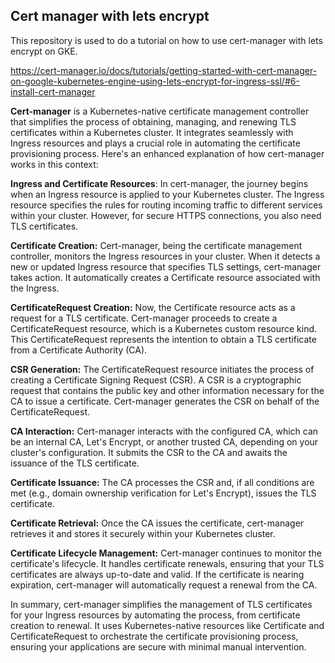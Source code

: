 ## Cert manager with lets encrypt

This repository is used to do a tutorial on how to use cert-manager with lets encrypt on GKE.

https://cert-manager.io/docs/tutorials/getting-started-with-cert-manager-on-google-kubernetes-engine-using-lets-encrypt-for-ingress-ssl/#6-install-cert-manager

**Cert-manager** is a Kubernetes-native certificate management controller that simplifies the process of obtaining, managing, and renewing TLS certificates within a Kubernetes cluster. It integrates seamlessly with Ingress resources and plays a crucial role in automating the certificate provisioning process. Here's an enhanced explanation of how cert-manager works in this context:

**Ingress and Certificate Resources**: In cert-manager, the journey begins when an Ingress resource is applied to your Kubernetes cluster. The Ingress resource specifies the rules for routing incoming traffic to different services within your cluster. However, for secure HTTPS connections, you also need TLS certificates.

**Certificate Creation:** Cert-manager, being the certificate management controller, monitors the Ingress resources in your cluster. When it detects a new or updated Ingress resource that specifies TLS settings, cert-manager takes action. It automatically creates a Certificate resource associated with the Ingress.

**CertificateRequest Creation:** Now, the Certificate resource acts as a request for a TLS certificate. Cert-manager proceeds to create a CertificateRequest resource, which is a Kubernetes custom resource kind. This CertificateRequest represents the intention to obtain a TLS certificate from a Certificate Authority (CA).

**CSR Generation:** The CertificateRequest resource initiates the process of creating a Certificate Signing Request (CSR). A CSR is a cryptographic request that contains the public key and other information necessary for the CA to issue a certificate. Cert-manager generates the CSR on behalf of the CertificateRequest.

**CA Interaction:** Cert-manager interacts with the configured CA, which can be an internal CA, Let's Encrypt, or another trusted CA, depending on your cluster's configuration. It submits the CSR to the CA and awaits the issuance of the TLS certificate.

**Certificate Issuance:** The CA processes the CSR and, if all conditions are met (e.g., domain ownership verification for Let's Encrypt), issues the TLS certificate.

**Certificate Retrieval:** Once the CA issues the certificate, cert-manager retrieves it and stores it securely within your Kubernetes cluster.

**Certificate Lifecycle Management:** Cert-manager continues to monitor the certificate's lifecycle. It handles certificate renewals, ensuring that your TLS certificates are always up-to-date and valid. If the certificate is nearing expiration, cert-manager will automatically request a renewal from the CA.

In summary, cert-manager simplifies the management of TLS certificates for your Ingress resources by automating the process, from certificate creation to renewal. It uses Kubernetes-native resources like Certificate and CertificateRequest to orchestrate the certificate provisioning process, ensuring your applications are secure with minimal manual intervention.
